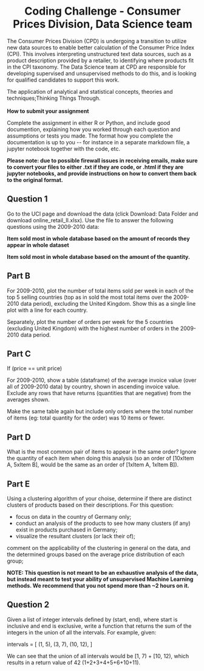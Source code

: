 <h1 style="text-align:center"><b>Coding Challenge - Consumer Prices Division, Data Science team</b></h1>

<p>The Consumer Prices Division (CPD) is undergoing a transition to utilize new data sources to enable better calculation of the Consumer Price Index (CPI). This involves interpreting unstructured text data sources, such as a product description provided by a retailer, to identifying where products fit in the CPI taxonomy. The Data Science team at CPD are responsible for developing supervised and unsupervised methods to do this, and is looking for qualified candidates to support this work.</p>

The application of analytical and statistical concepts, theories and techniques;Thinking Things Through.<br><br>
<b>How to submit your assignment</b><br>

<p>Complete the assignment in either R or Python, and include good documention, explaining how you worked through each question and assumptions or tests you made. The format how you complete the documentation is up to you -- for instance in a separate markdown file, a jupyter notebook together with the code, etc.</p>

<b>Please note: due to possible firewall issues in receiving emails, make sure to convert your files to either .txt if they are code, or .html if they are jupyter notebooks, and provide instructions on how to convert them back to the original format.</b>

<h2><b>Question 1</h2></b>

<p>Go to the UCI page and download the data (click Download: Data Folder and download online_retail_II.xlsx). Use the file to answer the following questions using the 2009-2010 data:</p>
<b>Item sold most in whole database based on the amount of records they appear in whole dataset</b><br>

<b>Item sold most in whole database based on the amount of the quantity.</b><br>

<h2><b>Part B</h2></b>
<p>For 2009-2010, plot the number of total items sold per week in each of the top 5 selling countries (top as in sold the most total items over the 2009-2010 data period), excluding the United Kingdom. Show this as a single line plot with a line for each country.</p>

<p>Separately, plot the number of orders per week for the 5 countries (excluding United Kingdom) with the highest number of orders in the 2009-2010 data period.</p>
<h2><b>Part C</h2></b>
<p> If (price == unit price)</p>

<p>For 2009-2010, show a table (dataframe) of the average invoice value (over all of 2009-2010 data) by country, shown in ascending invoice value. Exclude any rows that have returns (quantities that are negative) from the averages shown.</p>

<p>Make the same table again but include only orders where the total number of items (eg: total quantity for the order) was 10 items or fewer.</p>

<b><h2>Part D</b></h2>
<p>What is the most common pair of items to appear in the same order? Ignore the quantity of each item when doing this analysis (so an order of [10xItem A, 5xItem B], would be the same as an order of [1xItem A, 1xItem B]).</p>

<h2><b>Part E</b></h2>
<p>Using a clustering algorithm of your choise, determine if there are distinct clusters of products based on their descriptions. For this question:<p>

<ul>
<li>focus on data in the country of Germany only;</li>
<li>conduct an analysis of the products to see how many clusters (if any) exist in products purchased in Germany;</li>
<li>visualize the resultant clusters (or lack their of);</li>
</ul>
<p>comment on the applicability of the clustering in general on the data, and the determined groups based on the average price distribution of each group;</p>

<b><p>NOTE: This question is not meant to be an exhaustive analysis of the data, but instead meant to test your ability of unsupervised Machine Learning methods. We recommend that you not spend more than ~2 hours on it.</b></p>

<h2><b>Question 2</b></h2>

<p>Given a list of integer intervals defined by (start, end), where start is inclusive and end is exclusive, write a function that returns the sum of the integers in the union of all the intervals. For example, given:</p>

<p>intervals = [
    (1, 5),
    (3, 7),
    (10, 12),
]</p>

<p>We can see that the union of all intervals would be [1, 7) + [10, 12), which results in a return value of 42 (1+2+3+4+5+6+10+11).</p>
